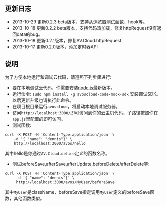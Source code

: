 ## 更新日志

* 2013-10-29 更新0.2.3 beta版本，支持从浏览器测试函数，hook等。
* 2013-10-18 更新0.2.2 beta版本，支持代码热加载，修复httpRequest没有返回data的bug。
* 2013-10-18 更新0.2.1版本，修复AV.Cloud.httpRequest
* 2013-10-17 更新0.2.0版本，添加定时器API


## 说明

为了方便本地运行和调试云代码，请遵照下列步骤进行:

* 要在本地调试云代码，你需要安装[node.js](http://nodejs.org)最新版本。
* 运行命令: `sudo npm install -g avoscloud-code-mock-sdk` 安装调试SDK。以后更新升级也请执行此命令。
* 在项目根目录运行`avoscloud`，将启动本地调试服务器。
* 访问`http://localhost:3000/`即可访问到你的云主机代码，子路径按照你在`app.js`里配置的即可访问。
* 测试函数:

```
curl -X POST -H 'Content-Type:application/json' \
    -d '{ "name": "dennis"}' \
    http://localhost:3000/avos/hello
```
其中hello是你通过`AV.Cloud.define`定义的函数名称。

* 测试beforeSave,afterSave,afterUpdate,beforeDelete/afterDelete等:

```
curl -X POST -H 'Content-Type:application/json' \
     -d '{ "name": "dennis"}' \
	 http://localhost:3000/avos/MyUser/beforeSave
```
其中`MyUser`是className，beforeSave指定调用`MyUser`定义的beforeSave函数，其他函数类似。

